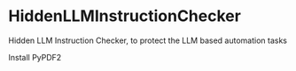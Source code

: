 # HiddenLLMInstructionChecker
Hidden LLM Instruction Checker, to protect the LLM based automation tasks

Install PyPDF2
